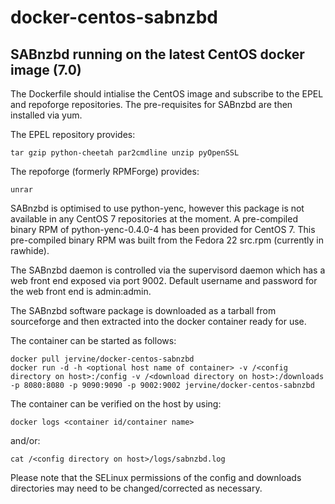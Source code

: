 # docker-centos-sabnzbd
## SABnzbd running on the latest CentOS docker image (7.0)

The Dockerfile should intialise the CentOS image and subscribe to the EPEL and repoforge repositories. The pre-requisites for SABnzbd are then installed via yum.

The EPEL repository provides:

    tar gzip python-cheetah par2cmdline unzip pyOpenSSL

The repoforge (formerly RPMForge) provides:

    unrar

SABnzbd is optimised to use python-yenc, however this package is not available in any CentOS 7 repositories at the moment. A pre-compiled binary RPM of python-yenc-0.4.0-4 has been provided for CentOS 7. This pre-compiled binary RPM was built from the Fedora 22 src.rpm (currently in rawhide).

The SABnzbd daemon is controlled via the supervisord daemon which has a web front end exposed via port 9002. Default username and password for the web front end is admin:admin.

The SABnzbd software package is downloaded as a tarball from sourceforge and then extracted into the docker container ready for use.

The container can be started as follows:

    docker pull jervine/docker-centos-sabnzbd
    docker run -d -h <optional host name of container> -v /<config directory on host>:/config -v /<download directory on host>:/downloads -p 8080:8080 -p 9090:9090 -p 9002:9002 jervine/docker-centos-sabnzbd

The container can be verified on the host by using:

    docker logs <container id/container name>
and/or:

    cat /<config directory on host>/logs/sabnzbd.log

Please note that the SELinux permissions of the config and downloads directories may need to be changed/corrected as necessary.
